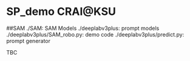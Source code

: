 # SP_demo CRAI@KSU
##SAM
./SAM: SAM Models
./deeplabv3plus: prompt models
./deeplabv3plus/SAM_robo.py: demo code
./deeplabv3plus/predict.py: prompt generator

TBC
